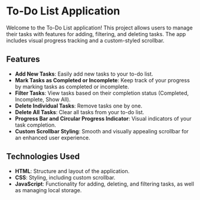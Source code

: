 # To-Do List Application

Welcome to the To-Do List application! This project allows users to manage their tasks with features for adding, filtering, and deleting tasks. The app includes visual progress tracking and a custom-styled scrollbar.

## Features

- **Add New Tasks**: Easily add new tasks to your to-do list.
- **Mark Tasks as Completed or Incomplete**: Keep track of your progress by marking tasks as completed or incomplete.
- **Filter Tasks**: View tasks based on their completion status (Completed, Incomplete, Show All).
- **Delete Individual Tasks**: Remove tasks one by one.
- **Delete All Tasks**: Clear all tasks from your to-do list.
- **Progress Bar and Circular Progress Indicator**: Visual indicators of your task completion.
- **Custom Scrollbar Styling**: Smooth and visually appealing scrollbar for an enhanced user experience.

## Technologies Used

- **HTML**: Structure and layout of the application.
- **CSS**: Styling, including custom scrollbar.
- **JavaScript**: Functionality for adding, deleting, and filtering tasks, as well as managing local storage.
